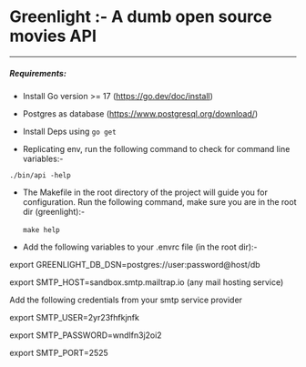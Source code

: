 # Greenlight :- A dumb open source movies API

<hr>

##### Requirements:

* Install Go version >= 17 (https://go.dev/doc/install)

* Postgres as database (https://www.postgresql.org/download/)

* Install Deps using `go get`

* Replicating env, run the following command to check for command line variables:-

`
./bin/api -help
`

* The Makefile in the root directory of the project will guide you for configuration. Run the following command, make sure you are in the root dir (greenlight):-
<br><br>
`
make help
`

* Add the following variables to your .envrc file (in the root dir):-

export GREENLIGHT_DB_DSN=postgres://user:password@host/db

export SMTP_HOST=sandbox.smtp.mailtrap.io (any mail hosting service)

Add the following credentials from your smtp service provider

export SMTP_USER=2yr23fhfkjnfk

export SMTP_PASSWORD=wndlfn3j2oi2

export SMTP_PORT=2525
